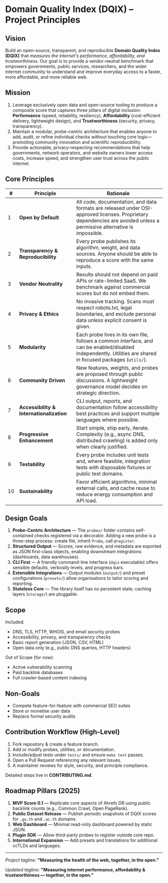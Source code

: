 # Domain Quality Index (DQIX) – Project Principles

## Vision

Build an open-source, transparent, and reproducible **Domain Quality Index (DQIX)** that _measures the internet's performance, affordability, and trustworthiness_. Our goal is to provide a vendor-neutral benchmark that empowers governments, public services, researchers, and the wider internet community to understand and improve everyday access to a faster, more affordable, and more reliable web.

## Mission

1. Leverage exclusively open data and open-source tooling to produce a composite score that captures three pillars of digital inclusion: **Performance** (speed, reliability, resiliency), **Affordability** (cost-efficient delivery, lightweight design), and **Trustworthiness** (security, privacy, transparency).
2. Maintain a modular, probe-centric architecture that enables anyone to add, audit, or refine individual checks without touching core logic—promoting community innovation and scientific reproducibility.
3. Provide actionable, privacy-respecting recommendations that help governments, network operators, and website owners lower access costs, increase speed, and strengthen user trust across the public internet.

## Core Principles

| # | Principle | Rationale |
|---|-----------|-----------|
| 1 | **Open by Default** | All code, documentation, and data formats are released under OSI-approved licenses. Proprietary dependencies are avoided unless a permissive alternative is impossible. |
| 2 | **Transparency & Reproducibility** | Every probe publishes its algorithm, weight, and data sources. Anyone should be able to reproduce a score with the same inputs. |
| 3 | **Vendor Neutrality** | Results should not depend on paid APIs or rate-limited SaaS. We benchmark against commercial scores but do not embed them. |
| 4 | **Privacy & Ethics** | No invasive tracking. Scans must respect robots.txt, legal boundaries, and exclude personal data unless explicit consent is given. |
| 5 | **Modularity** | Each probe lives in its own file, follows a common interface, and can be enabled/disabled independently. Utilities are shared in focused packages (`utils/`). |
| 6 | **Community Driven** | New features, weights, and probes are proposed through public discussions. A lightweight governance model decides on strategic direction. |
| 7 | **Accessibility & Internationalization** | CLI output, reports, and documentation follow accessibility best practices and support multiple languages where possible. |
| 8 | **Progressive Enhancement** | Start simple, ship early, iterate. Complexity (e.g., async DNS, distributed crawling) is added only when clearly justified. |
| 9 | **Testability** | Every probe includes unit tests and, where feasible, integration tests with disposable fixtures or public test domains. |
| 10 | **Sustainability** | Favor efficient algorithms, minimal external calls, and cache reuse to reduce energy consumption and API load. |

## Design Goals

1. **Probe-Centric Architecture** — The `probes/` folder contains self-contained checks registered via a decorator. Adding a new probe is a three-step process: create file, inherit `Probe`, call `@register`.
2. **Structured Output** — Scores, raw evidence, and metadata are exported as JSON first-class objects, enabling downstream integrations (dashboards, data warehouses).
3. **CLI First** — A friendly command-line interface (`dqix` executable) offers sensible defaults, verbosity levels, and progress bars.
4. **Extensible Integrations** — Output modules (`output/`) and preset configurations (`presets/`) allow organisations to tailor scoring and reporting.
5. **Stateless Core** — The library itself has no persistent state; caching layers (`storage/`) are pluggable.

## Scope

Included:
- DNS, TLS, HTTP, WHOIS, and email security probes
- Accessibility, privacy, and transparency checks
- Basic report generation (JSON, CSV, HTML)
- Open data only (e.g., public DNS queries, HTTP headers)

Out of Scope (for now):
- Active vulnerability scanning
- Paid backlink databases
- Full crawler-based content indexing

## Non-Goals

- Compete feature-for-feature with commercial SEO suites
- Store or monetise user data
- Replace formal security audits

## Contribution Workflow (High-Level)

1. Fork repository & create a feature branch.
2. Add or modify probes, utilities, or documentation.
3. Include/adjust tests under `tests/` and ensure `make test` passes.
4. Open a Pull Request referencing any relevant issues.
5. A maintainer reviews for style, security, and principle compliance.

Detailed steps live in **CONTRIBUTING.md**.

## Roadmap Pillars (2025)

1. **MVP Score 0.1** — Replicate core aspects of Ahrefs DR using public backlink counts (e.g., Common Crawl, Open PageRank).
2. **Public Dataset Release** — Publish periodic snapshots of DQIX scores for `.go.th` and `.ac.th` domains.
3. **Web Dashboard** — Minimal read-only dashboard powered by static JSON.
4. **Plugin SDK** — Allow third-party probes to register outside core repo.
5. **International Expansion** — Add presets and translations for additional ccTLDs and languages.

---
_Project tagline_: **"Measuring the health of the web, together, in the open."**

_Updated tagline_: **"Measuring internet performance, affordability & trustworthiness — together, in the open."** 